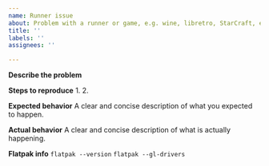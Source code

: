 ```yaml
---
name: Runner issue
about: Problem with a runner or game, e.g. wine, libretro, StarCraft, etc
title: ''
labels: ''
assignees: ''

---
```


**Describe the problem**

**Steps to reproduce**
1. 
2. 

**Expected behavior**
A clear and concise description of what you expected to happen.

**Actual behavior**
A clear and concise description of what is actually happening.

**Flatpak info**
`flatpak --version`
`flatpak --gl-drivers`
